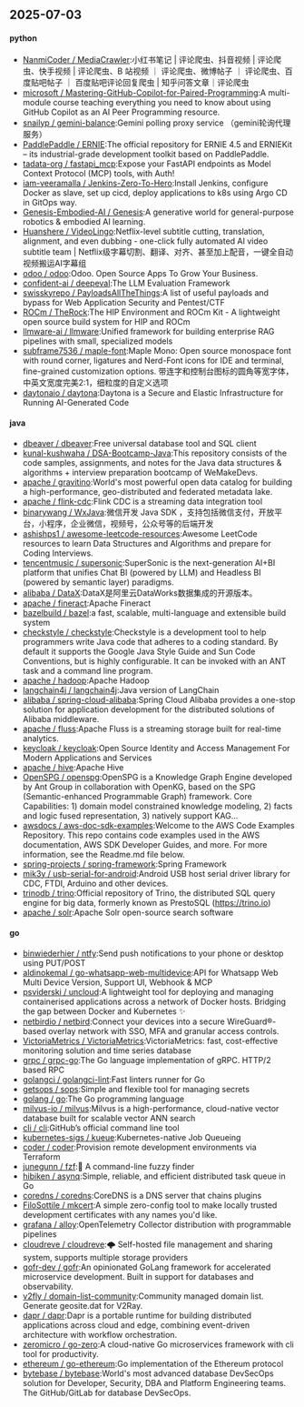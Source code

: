 ## 2025-07-03

#### python
* [NanmiCoder / MediaCrawler](https://github.com/NanmiCoder/MediaCrawler):小红书笔记 | 评论爬虫、抖音视频 | 评论爬虫、快手视频 | 评论爬虫、B 站视频 ｜ 评论爬虫、微博帖子 ｜ 评论爬虫、百度贴吧帖子 ｜ 百度贴吧评论回复爬虫 | 知乎问答文章｜评论爬虫
* [microsoft / Mastering-GitHub-Copilot-for-Paired-Programming](https://github.com/microsoft/Mastering-GitHub-Copilot-for-Paired-Programming):A multi-module course teaching everything you need to know about using GitHub Copilot as an AI Peer Programming resource.
* [snailyp / gemini-balance](https://github.com/snailyp/gemini-balance):Gemini polling proxy service （gemini轮询代理服务）
* [PaddlePaddle / ERNIE](https://github.com/PaddlePaddle/ERNIE):The official repository for ERNIE 4.5 and ERNIEKit – its industrial-grade development toolkit based on PaddlePaddle.
* [tadata-org / fastapi_mcp](https://github.com/tadata-org/fastapi_mcp):Expose your FastAPI endpoints as Model Context Protocol (MCP) tools, with Auth!
* [iam-veeramalla / Jenkins-Zero-To-Hero](https://github.com/iam-veeramalla/Jenkins-Zero-To-Hero):Install Jenkins, configure Docker as slave, set up cicd, deploy applications to k8s using Argo CD in GitOps way.
* [Genesis-Embodied-AI / Genesis](https://github.com/Genesis-Embodied-AI/Genesis):A generative world for general-purpose robotics & embodied AI learning.
* [Huanshere / VideoLingo](https://github.com/Huanshere/VideoLingo):Netflix-level subtitle cutting, translation, alignment, and even dubbing - one-click fully automated AI video subtitle team | Netflix级字幕切割、翻译、对齐、甚至加上配音，一键全自动视频搬运AI字幕组
* [odoo / odoo](https://github.com/odoo/odoo):Odoo. Open Source Apps To Grow Your Business.
* [confident-ai / deepeval](https://github.com/confident-ai/deepeval):The LLM Evaluation Framework
* [swisskyrepo / PayloadsAllTheThings](https://github.com/swisskyrepo/PayloadsAllTheThings):A list of useful payloads and bypass for Web Application Security and Pentest/CTF
* [ROCm / TheRock](https://github.com/ROCm/TheRock):The HIP Environment and ROCm Kit - A lightweight open source build system for HIP and ROCm
* [llmware-ai / llmware](https://github.com/llmware-ai/llmware):Unified framework for building enterprise RAG pipelines with small, specialized models
* [subframe7536 / maple-font](https://github.com/subframe7536/maple-font):Maple Mono: Open source monospace font with round corner, ligatures and Nerd-Font icons for IDE and terminal, fine-grained customization options. 带连字和控制台图标的圆角等宽字体，中英文宽度完美2:1，细粒度的自定义选项
* [daytonaio / daytona](https://github.com/daytonaio/daytona):Daytona is a Secure and Elastic Infrastructure for Running AI-Generated Code

#### java
* [dbeaver / dbeaver](https://github.com/dbeaver/dbeaver):Free universal database tool and SQL client
* [kunal-kushwaha / DSA-Bootcamp-Java](https://github.com/kunal-kushwaha/DSA-Bootcamp-Java):This repository consists of the code samples, assignments, and notes for the Java data structures & algorithms + interview preparation bootcamp of WeMakeDevs.
* [apache / gravitino](https://github.com/apache/gravitino):World's most powerful open data catalog for building a high-performance, geo-distributed and federated metadata lake.
* [apache / flink-cdc](https://github.com/apache/flink-cdc):Flink CDC is a streaming data integration tool
* [binarywang / WxJava](https://github.com/binarywang/WxJava):微信开发 Java SDK ，支持包括微信支付，开放平台，小程序，企业微信，视频号，公众号等的后端开发
* [ashishps1 / awesome-leetcode-resources](https://github.com/ashishps1/awesome-leetcode-resources):Awesome LeetCode resources to learn Data Structures and Algorithms and prepare for Coding Interviews.
* [tencentmusic / supersonic](https://github.com/tencentmusic/supersonic):SuperSonic is the next-generation AI+BI platform that unifies Chat BI (powered by LLM) and Headless BI (powered by semantic layer) paradigms.
* [alibaba / DataX](https://github.com/alibaba/DataX):DataX是阿里云DataWorks数据集成的开源版本。
* [apache / fineract](https://github.com/apache/fineract):Apache Fineract
* [bazelbuild / bazel](https://github.com/bazelbuild/bazel):a fast, scalable, multi-language and extensible build system
* [checkstyle / checkstyle](https://github.com/checkstyle/checkstyle):Checkstyle is a development tool to help programmers write Java code that adheres to a coding standard. By default it supports the Google Java Style Guide and Sun Code Conventions, but is highly configurable. It can be invoked with an ANT task and a command line program.
* [apache / hadoop](https://github.com/apache/hadoop):Apache Hadoop
* [langchain4j / langchain4j](https://github.com/langchain4j/langchain4j):Java version of LangChain
* [alibaba / spring-cloud-alibaba](https://github.com/alibaba/spring-cloud-alibaba):Spring Cloud Alibaba provides a one-stop solution for application development for the distributed solutions of Alibaba middleware.
* [apache / fluss](https://github.com/apache/fluss):Apache Fluss is a streaming storage built for real-time analytics.
* [keycloak / keycloak](https://github.com/keycloak/keycloak):Open Source Identity and Access Management For Modern Applications and Services
* [apache / hive](https://github.com/apache/hive):Apache Hive
* [OpenSPG / openspg](https://github.com/OpenSPG/openspg):OpenSPG is a Knowledge Graph Engine developed by Ant Group in collaboration with OpenKG, based on the SPG (Semantic-enhanced Programmable Graph) framework. Core Capabilities: 1) domain model constrained knowledge modeling, 2) facts and logic fused representation, 3) natively support KAG...
* [awsdocs / aws-doc-sdk-examples](https://github.com/awsdocs/aws-doc-sdk-examples):Welcome to the AWS Code Examples Repository. This repo contains code examples used in the AWS documentation, AWS SDK Developer Guides, and more. For more information, see the Readme.md file below.
* [spring-projects / spring-framework](https://github.com/spring-projects/spring-framework):Spring Framework
* [mik3y / usb-serial-for-android](https://github.com/mik3y/usb-serial-for-android):Android USB host serial driver library for CDC, FTDI, Arduino and other devices.
* [trinodb / trino](https://github.com/trinodb/trino):Official repository of Trino, the distributed SQL query engine for big data, formerly known as PrestoSQL (https://trino.io)
* [apache / solr](https://github.com/apache/solr):Apache Solr open-source search software

#### go
* [binwiederhier / ntfy](https://github.com/binwiederhier/ntfy):Send push notifications to your phone or desktop using PUT/POST
* [aldinokemal / go-whatsapp-web-multidevice](https://github.com/aldinokemal/go-whatsapp-web-multidevice):API for Whatsapp Web Multi Device Version, Support UI, Webhook & MCP
* [psviderski / uncloud](https://github.com/psviderski/uncloud):A lightweight tool for deploying and managing containerised applications across a network of Docker hosts. Bridging the gap between Docker and Kubernetes ✨
* [netbirdio / netbird](https://github.com/netbirdio/netbird):Connect your devices into a secure WireGuard®-based overlay network with SSO, MFA and granular access controls.
* [VictoriaMetrics / VictoriaMetrics](https://github.com/VictoriaMetrics/VictoriaMetrics):VictoriaMetrics: fast, cost-effective monitoring solution and time series database
* [grpc / grpc-go](https://github.com/grpc/grpc-go):The Go language implementation of gRPC. HTTP/2 based RPC
* [golangci / golangci-lint](https://github.com/golangci/golangci-lint):Fast linters runner for Go
* [getsops / sops](https://github.com/getsops/sops):Simple and flexible tool for managing secrets
* [golang / go](https://github.com/golang/go):The Go programming language
* [milvus-io / milvus](https://github.com/milvus-io/milvus):Milvus is a high-performance, cloud-native vector database built for scalable vector ANN search
* [cli / cli](https://github.com/cli/cli):GitHub’s official command line tool
* [kubernetes-sigs / kueue](https://github.com/kubernetes-sigs/kueue):Kubernetes-native Job Queueing
* [coder / coder](https://github.com/coder/coder):Provision remote development environments via Terraform
* [junegunn / fzf](https://github.com/junegunn/fzf):🌸 A command-line fuzzy finder
* [hibiken / asynq](https://github.com/hibiken/asynq):Simple, reliable, and efficient distributed task queue in Go
* [coredns / coredns](https://github.com/coredns/coredns):CoreDNS is a DNS server that chains plugins
* [FiloSottile / mkcert](https://github.com/FiloSottile/mkcert):A simple zero-config tool to make locally trusted development certificates with any names you'd like.
* [grafana / alloy](https://github.com/grafana/alloy):OpenTelemetry Collector distribution with programmable pipelines
* [cloudreve / cloudreve](https://github.com/cloudreve/cloudreve):🌩 Self-hosted file management and sharing system, supports multiple storage providers
* [gofr-dev / gofr](https://github.com/gofr-dev/gofr):An opinionated GoLang framework for accelerated microservice development. Built in support for databases and observability.
* [v2fly / domain-list-community](https://github.com/v2fly/domain-list-community):Community managed domain list. Generate geosite.dat for V2Ray.
* [dapr / dapr](https://github.com/dapr/dapr):Dapr is a portable runtime for building distributed applications across cloud and edge, combining event-driven architecture with workflow orchestration.
* [zeromicro / go-zero](https://github.com/zeromicro/go-zero):A cloud-native Go microservices framework with cli tool for productivity.
* [ethereum / go-ethereum](https://github.com/ethereum/go-ethereum):Go implementation of the Ethereum protocol
* [bytebase / bytebase](https://github.com/bytebase/bytebase):World's most advanced database DevSecOps solution for Developer, Security, DBA and Platform Engineering teams. The GitHub/GitLab for database DevSecOps.
